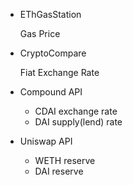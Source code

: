 - EThGasStation

  Gas Price

- CryptoCompare

  Fiat Exchange Rate

- Compound API

  - CDAI exchange rate
  - DAI supply(lend) rate

- Uniswap API
  - WETH reserve
  - DAI reserve
